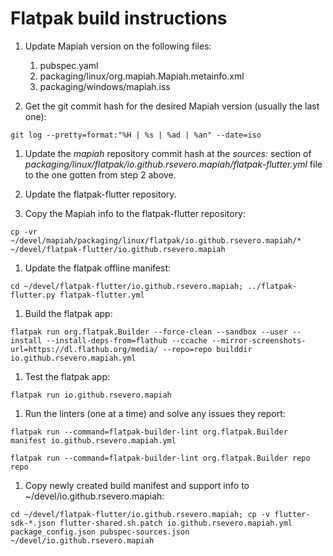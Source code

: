 # Flatpak build instructions

1. Update Mapiah version on the following files:
   1. pubspec.yaml
   2. packaging/linux/org.mapiah.Mapiah.metainfo.xml
   3. packaging/windows/mapiah.iss

2. Get the git commit hash for the desired Mapiah version (usually the last one):
```
git log --pretty=format:"%H | %s | %ad | %an" --date=iso
```

1. Update the _mapiah_ repository commit hash at the _sources:_ section of _packaging/linux/flatpak/io.github.rsevero.mapiah/flatpak-flutter.yml_ file to the one gotten from step 2 above.

2. Update the flatpak-flutter repository.

3. Copy the Mapiah info to the flatpak-flutter repository:
```
cp -vr ~/devel/mapiah/packaging/linux/flatpak/io.github.rsevero.mapiah/* ~/devel/flatpak-flutter/io.github.rsevero.mapiah
```

1. Update the flatpak offline manifest:
```
cd ~/devel/flatpak-flutter/io.github.rsevero.mapiah; ../flatpak-flutter.py flatpak-flutter.yml
```

1. Build the flatpak app:
```
flatpak run org.flatpak.Builder --force-clean --sandbox --user --install --install-deps-from=flathub --ccache --mirror-screenshots-url=https://dl.flathub.org/media/ --repo=repo builddir io.github.rsevero.mapiah.yml
```

1. Test the flatpak app:
```
flatpak run io.github.rsevero.mapiah
```

1. Run the linters (one at a time) and solve any issues they report:
```
flatpak run --command=flatpak-builder-lint org.flatpak.Builder manifest io.github.rsevero.mapiah.yml
```
```
flatpak run --command=flatpak-builder-lint org.flatpak.Builder repo repo
```

1.  Copy newly created build manifest and support info to ~/devel/io.github.rsevero.mapiah:
```
cd ~/devel/flatpak-flutter/io.github.rsevero.mapiah; cp -v flutter-sdk-*.json flutter-shared.sh.patch io.github.rsevero.mapiah.yml package_config.json pubspec-sources.json ~/devel/io.github.rsevero.mapiah
```

